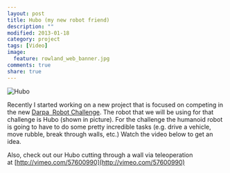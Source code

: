 ```yaml
---
layout: post
title: Hubo (my new robot friend)
description: ""
modified: 2013-01-18
category: project
tags: [Video]
image:
  feature: rowland_web_banner.jpg
comments: true
share: true
---
```


![Hubo](http://www.rowlandoflaherty.com/wp-content/uploads/2013/01/IMG_1013-225x300.jpg)

Recently I started working on a new project that is focused on competing in the new [Darpa  Robot Challenge](http://www.darpa.mil/Our_Work/TTO/Programs/DARPA_Robotics_Challenge.aspx). The robot that we will be using for that challenge is Hubo (shown in picture). For the challenge the humanoid robot is going to have to do some pretty incredible tasks (e.g. drive a vehicle, move rubble, break through walls, etc.) Watch the video below to get an idea.

Also, check out our Hubo cutting through a wall via teleoperation at [http://vimeo.com/57600990](http://vimeo.com/57600990)


